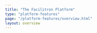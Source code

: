 ```yaml
---
title: "The Facilitron Platform"
type: "platform-features"
page: "/platform-features/overview.html"
layout: overview
---
```

